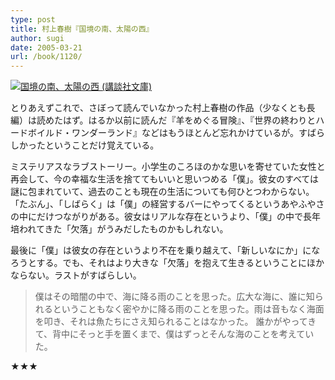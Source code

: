 ```yaml
---
type: post
title: 村上春樹『国境の南、太陽の西』
author: sugi
date: 2005-03-21
url: /book/1120/
---
```

<a href="http://www.amazon.co.jp/exec/obidos/ASIN/4062630869/chezsugi-22/ref=nosim/" name="amazletlink" target="_blank"><img src="http://ecx.images-amazon.com/images/I/41pdBnCDnaL.jpg" alt="国境の南、太陽の西 (講談社文庫)" style="border: none;" class="alignleft"/></a>

とりあえずこれで、さぼって読んでいなかった村上春樹の作品（少なくとも長編）は読めたはず。はるか以前に読んだ『羊をめぐる冒険』、『世界の終わりとハードボイルド・ワンダーランド』などはもうほとんど忘れかけているが。すばらしかったということだけ覚えている。

ミステリアスなラブストーリー。小学生のころほのかな思いを寄せていた女性と再会して、今の幸福な生活を捨ててもいいと思いつめる「僕」。彼女のすべては謎に包まれていて、過去のことも現在の生活についても何ひとつわからない。「たぶん」、「しばらく」は「僕」の経営するバーにやってくるというあやふやさの中にだけつながりがある。彼女はリアルな存在というより、「僕」の中で長年培われてきた「欠落」がうみだしたものかもしれない。

最後に「僕」は彼女の存在というより不在を乗り越えて、「新しいなにか」になろうとする。でも、それはより大きな「欠落」を抱えて生きるということにほかならない。ラストがすばらしい。

> 僕はその暗闇の中で、海に降る雨のことを思った。広大な海に、誰に知られるということもなく密やかに降る雨のことを思った。雨は音もなく海面を叩き、それは魚たちにさえ知られることはなかった。
> 誰かがやってきて、背中にそっと手を置くまで、僕はずっとそんな海のことを考えていた。

★★★
